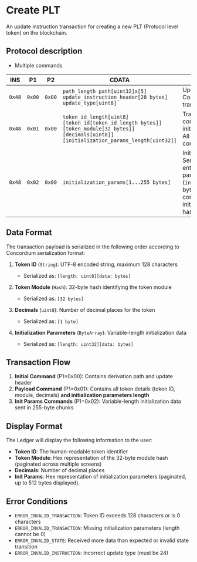 # Create PLT

An update instruction transaction for creating a new PLT (Protocol level token) on the blockchain.

## Protocol description

* Multiple commands

INS | P1 | P2 | CDATA | Comment |
|----|--------|-----|-------------|----|
| `0x48` | `0x00` | `0x00` | `path_length path[uint32]x[5] update_instruction_header[28 bytes] update_type[uint8]` | Update type must be 24. Contains derivation path and transaction header. |
| `0x48` | `0x01` | `0x00` | `token_id_length[uint8] [token_id[token_id_length bytes]] [token_module[32 bytes]] [decimals[uint8]] [initialization_params_length[uint32]]` | Transaction payload containing token details and initialization parameters length. All fields are included in this command. |
| `0x48` | `0x02` | `0x00` | `initialization_params[1...255 bytes]` | Initialization parameters bytes. Sent in batches until the entirety of the initialization parameters (`initialization_params_length` bytes) has been sent. This command is repeated until all initialization parameter data has been sent. |

## Data Format

The transaction payload is serialized in the following order according to Concordium serialization format:

1. **Token ID** (`String`): UTF-8 encoded string, maximum 128 characters
   - Serialized as: `[length: uint8][data: bytes]`

2. **Token Module** (`Hash`): 32-byte hash identifying the token module
   - Serialized as: `[32 bytes]`

3. **Decimals** (`uint8`): Number of decimal places for the token
   - Serialized as: `[1 byte]`

4. **Initialization Parameters** (`ByteArray`): Variable-length initialization data
   - Serialized as: `[length: uint32][data: bytes]`

## Transaction Flow

1. **Initial Command** (P1=0x00): Contains derivation path and update header
2. **Payload Command** (P1=0x01): Contains all token details (token ID, module, decimals) **and initialization parameters length**
3. **Init Params Commands** (P1=0x02): Variable-length initialization data sent in 255-byte chunks

## Display Format

The Ledger will display the following information to the user:

- **Token ID**: The human-readable token identifier
- **Token Module**: Hex representation of the 32-byte module hash (paginated across multiple screens)
- **Decimals**: Number of decimal places
- **Init Params**: Hex representation of initialization parameters (paginated, up to 512 bytes displayed).

## Error Conditions

- `ERROR_INVALID_TRANSACTION`: Token ID exceeds 128 characters or is 0 characters
- `ERROR_INVALID_TRANSACTION`: Missing initialization parameters (length cannot be 0)
- `ERROR_INVALID_STATE`: Received more data than expected or invalid state transition
- `ERROR_INVALID_INSTRUCTION`: Incorrect update type (must be 24)
